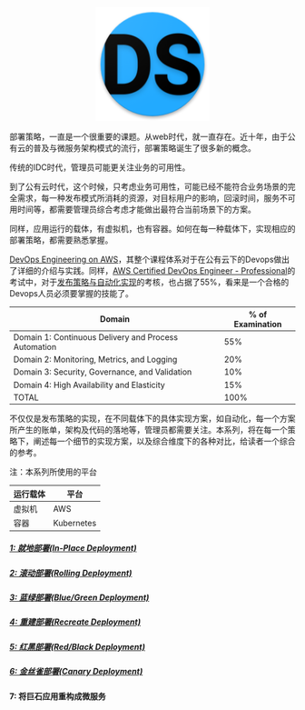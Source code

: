<p align="center">
   <img width="200" src="ds.png">
</p>


部署策略，一直是一个很重要的课题。从web时代，就一直存在。近十年，由于公有云的普及与微服务架构模式的流行，部署策略诞生了很多新的概念。

传统的IDC时代，管理员可能更关注业务的可用性。

到了公有云时代，这个时候，只考虑业务可用性，可能已经不能符合业务场景的完全需求，每一种发布模式所消耗的资源，对目标用户的影响，回滚时间，服务不可用时间等，都需要管理员综合考虑才能做出最符合当前场景下的方案。

同样，应用运行的载体，有虚拟机，也有容器。如何在每一种载体下，实现相应的部署策略，都需要熟悉掌握。

[DevOps Engineering on AWS](https://aws.amazon.com/training/course-descriptions/devops-engineering/)，其整个课程体系对于在公有云下的Devops做出了详细的介绍与实践。同样，[AWS Certified DevOps Engineer - Professional](https://aws.amazon.com/certification/certified-devops-engineer-professional/)的考试中，对于[发布策略与自动化实现](https://d1.awsstatic.com/training-and-certification/docs-devops-pro/AWS_certified_devops_engineer_professional_blueprint.pdf)的考核，也占据了55%，看来是一个合格的Devops人员必须要掌握的技能了。

|           Domain             |             % of Examination            |
| --------------------------| ---------------------------- |
| Domain 1: Continuous Delivery and Process Automation     |  55%|
| Domain 2: Monitoring, Metrics, and Logging      |  20%|
| Domain 3: Security, Governance, and Validation      |  10%|
| Domain 4: High Availability and Elasticity     |  15%|
| TOTAL      |  100%|

不仅仅是发布策略的实现，在不同载体下的具体实现方案，如自动化，每一个方案所产生的账单，架构及代码的落地等，管理员都需要关注。本系列，将在每一个策略下，阐述每一个细节的实现方案，以及综合维度下的各种对比，给读者一个综合的参考。

注：本系列所使用的平台  

|   运行载体  |     平台  |
| -----------| ----------|
| 虚拟机 |   AWS   |
| 容器 |  Kubernetes |

##### [1: 就地部署(In-Place Deployment)](in_place_deployment.md)
##### [2: 滚动部署(Rolling Deployment)](rolling_deployment.md)
##### [3: 蓝绿部署(Blue/Green Deployment)](blue_green_deployment.md)
##### [4: 重建部署(Recreate Deployment)](recreate_deployment.md)
##### [5: 红黑部署(Red/Black Deployment)](red_black_deployment.md)
##### [6: 金丝雀部署(Canary Deployment)](canary_deployment.md)
#### 7: 将巨石应用重构成微服务
